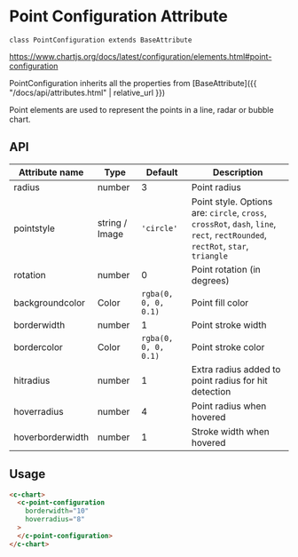 # Point Configuration Attribute
`class PointConfiguration extends BaseAttribute`

https://www.chartjs.org/docs/latest/configuration/elements.html#point-configuration

PointConfiguration inherits all the properties from [BaseAttribute]({{ "/docs/api/attributes.html" | relative_url }})

Point elements are used to represent the points in a line, radar or bubble chart.

## API

| Attribute name | Type | Default | Description
| --- | --- | --- | ---
| radius | number | 3 | Point radius
| pointstyle | string / Image | `'circle'` | Point style. Options are: `circle`, `cross`, `crossRot`, `dash`, `line`, `rect`, `rectRounded`, `rectRot`, `star`, `triangle`
| rotation | number | 0 | Point rotation (in degrees)
| backgroundcolor | Color | `rgba(0, 0, 0, 0.1)` | Point fill color
| borderwidth | number | 1 | Point stroke width
| bordercolor | Color | `rgba(0, 0, 0, 0.1)` | Point stroke color
| hitradius | number | 1 | Extra radius added to point radius for hit detection
| hoverradius | number | 4 | Point radius when hovered
| hoverborderwidth | number | 1 | Stroke width when hovered

## Usage

```html
<c-chart>
  <c-point-configuration
    borderwidth="10"
    hoverradius="8"
  >
  </c-point-configuration>
</c-chart>
```
